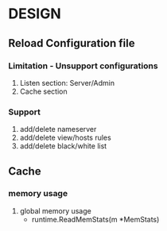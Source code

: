 # DESIGN

## Reload Configuration file

### Limitation - Unsupport configurations
1. Listen section: Server/Admin
2. Cache section

### Support
1. add/delete nameserver
2. add/delete view/hosts rules
3. add/delete black/white list

## Cache

### memory usage
1. global memory usage
    * runtime.ReadMemStats(m *MemStats)
